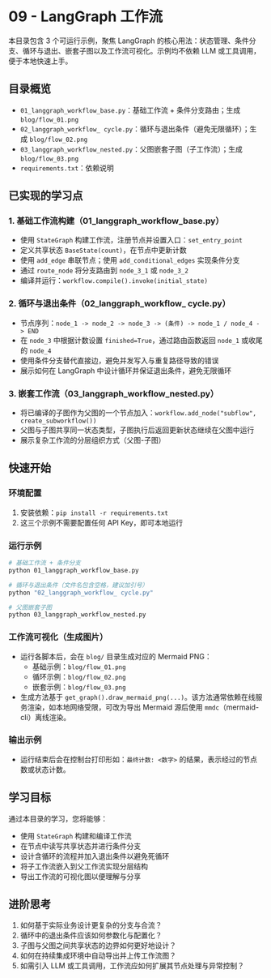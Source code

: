 # 09 - LangGraph 工作流

本目录包含 3 个可运行示例，聚焦 LangGraph 的核心用法：状态管理、条件分支、循环与退出、嵌套子图以及工作流可视化。示例均不依赖 LLM 或工具调用，便于本地快速上手。

## 目录概览

- `01_langgraph_workflow_base.py`：基础工作流 + 条件分支路由；生成 `blog/flow_01.png`
- `02_langgraph_workflow_ cycle.py`：循环与退出条件（避免无限循环）；生成 `blog/flow_02.png`
- `03_langgraph_workflow_nested.py`：父图嵌套子图（子工作流）；生成 `blog/flow_03.png`
- `requirements.txt`：依赖说明

## 已实现的学习点

### 1. 基础工作流构建（01_langgraph_workflow_base.py）
- 使用 `StateGraph` 构建工作流，注册节点并设置入口：`set_entry_point`
- 定义共享状态 `BaseState(count)`，在节点中更新计数
- 使用 `add_edge` 串联节点；使用 `add_conditional_edges` 实现条件分支
- 通过 `route_node` 将分支路由到 `node_3_1` 或 `node_3_2`
- 编译并运行：`workflow.compile().invoke(initial_state)`

### 2. 循环与退出条件（02_langgraph_workflow_ cycle.py）
- 节点序列：`node_1 -> node_2 -> node_3 -> (条件) -> node_1 / node_4 -> END`
- 在 `node_3` 中根据计数设置 `finished=True`，通过路由函数返回 `node_1` 或收尾的 `node_4`
- 使用条件分支替代直接边，避免并发写入与重复路径导致的错误
- 展示如何在 LangGraph 中设计循环并保证退出条件，避免无限循环

### 3. 嵌套工作流（03_langgraph_workflow_nested.py）
- 将已编译的子图作为父图的一个节点加入：`workflow.add_node("subflow", create_subworkflow())`
- 父图与子图共享同一状态类型，子图执行后返回更新状态继续在父图中运行
- 展示复杂工作流的分层组织方式（父图-子图）

## 快速开始

### 环境配置
1. 安装依赖：`pip install -r requirements.txt`
2. 这三个示例不需要配置任何 API Key，即可本地运行

### 运行示例
```bash
# 基础工作流 + 条件分支
python 01_langgraph_workflow_base.py

# 循环与退出条件（文件名包含空格，建议加引号）
python "02_langgraph_workflow_ cycle.py"

# 父图嵌套子图
python 03_langgraph_workflow_nested.py
```

### 工作流可视化（生成图片）
- 运行各脚本后，会在 `blog/` 目录生成对应的 Mermaid PNG：
  - 基础示例：`blog/flow_01.png`
  - 循环示例：`blog/flow_02.png`
  - 嵌套示例：`blog/flow_03.png`
- 生成方法基于 `get_graph().draw_mermaid_png(...)`。该方法通常依赖在线服务渲染，如本地网络受限，可改为导出 Mermaid 源后使用 `mmdc`（mermaid-cli）离线渲染。

### 输出示例
- 运行结束后会在控制台打印形如：`最终计数: <数字>` 的结果，表示经过的节点数或状态计数。

## 学习目标

通过本目录的学习，您将能够：
- 使用 `StateGraph` 构建和编译工作流
- 在节点中读写共享状态并进行条件分支
- 设计含循环的流程并加入退出条件以避免死循环
- 将子工作流嵌入到父工作流实现分层结构
- 导出工作流的可视化图以便理解与分享

## 进阶思考

1. 如何基于实际业务设计更复杂的分支与合流？
2. 循环中的退出条件应该如何参数化与配置化？
3. 子图与父图之间共享状态的边界如何更好地设计？
4. 如何在持续集成环境中自动导出并上传工作流图？
5. 如需引入 LLM 或工具调用，工作流应如何扩展其节点处理与异常控制？
